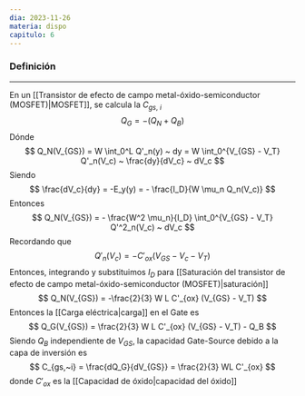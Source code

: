 ```yaml
---
dia: 2023-11-26
materia: dispo
capitulo: 6
---
```

### Definición
---
En un [[Transistor de efecto de campo metal-óxido-semiconductor (MOSFET)|MOSFET]], se calcula la $C_{gs,~i}$ $$ Q_G = - (Q_N + Q_B) $$
Dónde $$ Q_N(V_{GS}) = W \int_0^L Q'_n(y) ~ dy = W \int_0^{V_{GS} - V_T} Q'_n(V_c) ~ \frac{dy}{dV_c} ~ dV_c $$
Siendo $$ \frac{dV_c}{dy} = -E_y(y) = - \frac{I_D}{W \mu_n Q_n(V_c)} $$
Entonces $$ Q_N(V_{GS}) = - \frac{W^2 \mu_n}{I_D} \int_0^{V_{GS} - V_T} Q'^2_n(V_c) ~ dV_c $$
Recordando que $$ Q'_n(V_c) = -C'_{ox} (V_{GS} - V_c - V_T) $$
Entonces, integrando y substituimos $I_D$ para [[Saturación del transistor de efecto de campo metal-óxido-semiconductor (MOSFET)|saturación]]  $$ Q_N(V_{GS}) = -\frac{2}{3} W L C'_{ox} (V_{GS} - V_T) $$
Entonces la [[Carga eléctrica|carga]] en el Gate es $$ Q_G(V_{GS}) = \frac{2}{3} W L C'_{ox} (V_{GS} - V_T) - Q_B $$
Siendo $Q_B$ independiente de $V_{GS}$, la capacidad Gate-Source debido a la capa de inversión es $$ C_{gs,~i} = \frac{dQ_G}{dV_{GS}} = \frac{2}{3} WL C'_{ox} $$ donde $C'_{ox}$ es la [[Capacidad de óxido|capacidad del óxido]]